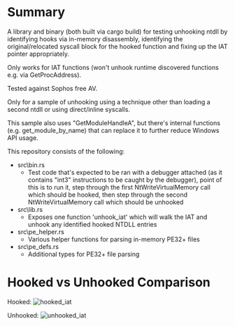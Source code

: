 # Summary

A library and binary (both built via cargo build) for testing unhooking ntdll by identifying hooks via in-memory disassembly,
identifying the original/relocated syscall block for the hooked function and fixing up the IAT pointer appropriately.

Only works for IAT functions (won't unhook runtime discovered functions e.g. via GetProcAddress).

Tested against Sophos free AV.

Only for a sample of unhooking using a technique other than loading a second ntdll or using direct/inline syscalls.

This sample also uses "GetModuleHandleA", but there's internal functions (e.g. get_module_by_name) that can replace it to further reduce Windows API usage.

This repository consists of the following:

- src\bin.rs
    - Test code that's expected to be ran with a debugger attached (as it contains "int3" instructions to be caught by the debugger), point of this is to run it, step through the first NtWriteVirtualMemory call which should be hooked, then step through the second NtWriteVirtualMemory call which should be unhooked
- src\lib.rs
    - Exposes one function 'unhook_iat' which will walk the IAT and unhook any identified hooked NTDLL entries
- src\pe_helper.rs
    - Various helper functions for parsing in-memory PE32+ files 
- src\pe_defs.rs
    - Additional types for PE32+ file parsing
    
    
# Hooked vs Unhooked Comparison

Hooked:
![hooked_iat](https://user-images.githubusercontent.com/16039802/226813526-63c0278d-a6d8-4004-aed6-dc9cadf05d0d.png)

Unhooked:
![unhooked_iat](https://user-images.githubusercontent.com/16039802/226813548-d9b83110-64e4-42b9-8d5d-edd9205ff7f9.png)
